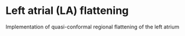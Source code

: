 # Left atrial (LA) flattening
Implementation of quasi-conformal regional flattening of the left atrium
